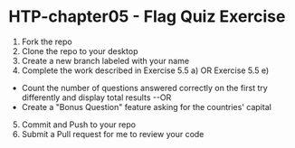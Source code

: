 # HTP-chapter05 - Flag Quiz Exercise
 1. Fork the repo
 2. Clone the repo to your desktop
 3. Create a new branch labeled with your name
 4. Complete the work described in Exercise 5.5 a) OR Exercise 5.5 e)
  - Count the number of questions answered correctly on the first try differently and display total results
  --OR
  - Create a "Bonus Question" feature asking for the countries' capital 
 5. Commit and Push to your repo
 6. Submit a Pull request for me to review your code
